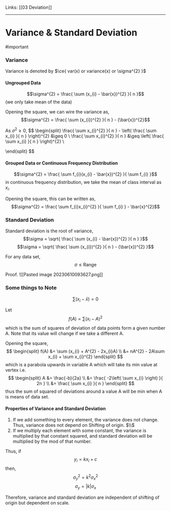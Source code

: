 Links: [[03 Deviation]]
___
# Variance & Standard Deviation
#important 

### Variance
Variance is denoted by $\ce{ var(x) or variance(x) or \sigma^{2} }$

#### Ungrouped Data
$$\sigma^{2} = \frac{ \sum (x_{i} - \bar{x})^{2} }{ n }$$
(we only take mean of the data)

Opening the square, we can wire the variance as,
$$\sigma^{2} = \frac{ \sum (x_{i})^{2} }{ n } - (\bar{x})^{2}$$

As $\sigma^{2} \geq 0$,
$$
\begin{split}
\frac{ \sum x_{i}^{2} }{ n } - \left( \frac{ \sum x_{i} }{ n } \right)^{2} &\geq 0 \\
\frac{ \sum x_{i}^{2} }{ n } &\geq \left( \frac{ \sum x_{i} }{ n } \right)^{2} \\

\end{split}
$$
#### Grouped Data or Continuous Frequency Distribution
$$\sigma^{2} = \frac{ \sum f_{i}(x_{i} - \bar{x})^{2} }{ \sum  f_{i} }$$
in continuous frequency distribution, we take the mean of class interval as $x_{i}$. 

Opening the square, this can be written as,
$$\sigma^{2} = \frac{ \sum f_{i}x_{i}^{2} }{ \sum f_{i} } - \bar{x}^{2}$$

### Standard Deviation
Standard deviation is the root of variance,
$$\sigma = \sqrt{ \frac{ \sum (x_{i} - \bar{x})^{2} }{ n } }$$
$$\sigma = \sqrt{ \frac{ \sum (x_{i})^{2} }{ n } - (\bar{x})^{2} }$$

For any data set, 
$$\sigma \leq \text{Range}$$

Proof.
![[Pasted image 20230610093627.png]]


### Some things to Note
$$\sum (x_{i} - \bar{x}) = 0$$

Let 
$$f(A) = \sum (x_{i}- A)^{2}$$
which is the sum of squares of deviation of data points form a given number A.
Note that its value will change if we take a different A.

Opening the square,
$$
\begin{split}
f(A) &= \sum (x_{i} + A^{2} - 2x_{i}A) \\
&= nA^{2} - 2A\sum x_{i} + \sum x_{i}^{2} 
\end{split}
$$
which is a parabola upwards in variable A which will take its min value at vertex i.e. 
$$
\begin{split}
A &= \frac{-b}{2a} \\
&= \frac{ -2\left( \sum x_{i} \right) }{ 2n } \\
&= \frac{ \sum x_{i} }{ n }
\end{split}
$$
thus the sum of squared of deviations around a value A will be min when A is means of data set. 


#### Properties of Variance and Standard Deviation
1. If we add something to every element, the variance does not change. Thus, variance does not depend on Shifting of origin.
   $\\$
2. If we multiply each element with some constant, the variance is multiplied by that constant squared, and standard deviation will be multiplied by the mod of that number.

Thus, if
$$y_{i} = kx_{i} + c$$
then,
$$\sigma_{y}^{2} = k^{2}\sigma_{x}^{2}$$
$$\sigma_{y} = |k|\sigma_{x}$$

Therefore, variance and standard deviation are independent of shifting of origin but dependent on scale.
